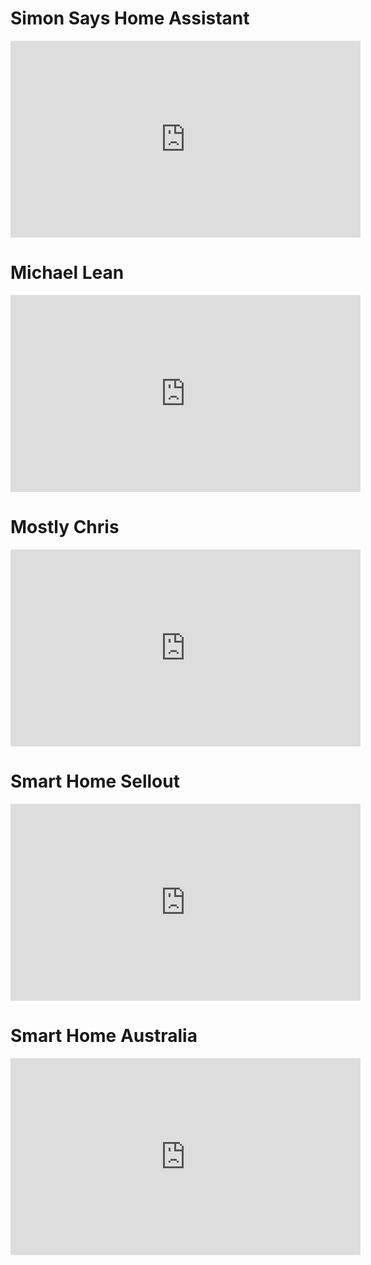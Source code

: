 # Simon Says Home Assistant

<div class="cms-embed"><iframe width="560" height="315" src="https://www.youtube.com/embed/qyFMkp9x7KA?si=M0AglgB3nNBhkOQG" title="YouTube video player" frameborder="0" allow="accelerometer; autoplay; clipboard-write; encrypted-media; gyroscope; picture-in-picture; web-share" referrerpolicy="strict-origin-when-cross-origin" allowfullscreen=""></iframe></div>

# Michael Lean

<div class="cms-embed"><iframe width="560" height="315" src="https://www.youtube.com/embed/NlY01s0YykM?si=Db0i5GmxuwFUxGkU" title="YouTube video player" frameborder="0" allow="accelerometer; autoplay; clipboard-write; encrypted-media; gyroscope; picture-in-picture; web-share" referrerpolicy="strict-origin-when-cross-origin" allowfullscreen=""></iframe></div>

# Mostly Chris

<div class="cms-embed"><iframe width="560" height="315" src="https://www.youtube.com/embed/VwZQg8iy26Q?si=V9VN7DibjqG71XWw" title="YouTube video player" frameborder="0" allow="accelerometer; autoplay; clipboard-write; encrypted-media; gyroscope; picture-in-picture; web-share" referrerpolicy="strict-origin-when-cross-origin" allowfullscreen=""></iframe></div>

# Smart Home Sellout

<div class="cms-embed"><iframe width="560" height="315" src="https://www.youtube.com/embed/FxTRo-8ILQo?si=5IwS975hl1AhuutO" title="YouTube video player" frameborder="0" allow="accelerometer; autoplay; clipboard-write; encrypted-media; gyroscope; picture-in-picture; web-share" referrerpolicy="strict-origin-when-cross-origin" allowfullscreen=""></iframe></div>

# Smart Home Australia

<div class="cms-embed"><iframe width="560" height="315" src="https://www.youtube.com/embed/fk2N4YxWYIA?si=BrimyTcV9QZ80Qlr" title="YouTube video player" frameborder="0" allow="accelerometer; autoplay; clipboard-write; encrypted-media; gyroscope; picture-in-picture; web-share" referrerpolicy="strict-origin-when-cross-origin" allowfullscreen=""></iframe></div>